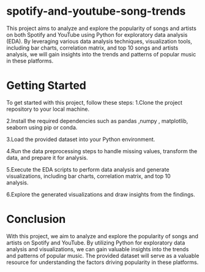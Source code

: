 # spotify-and-youtube-song-trends
This project aims to analyze and explore the popularity of songs and artists on both Spotify and YouTube using Python for exploratory data analysis (EDA). By leveraging various data analysis techniques, visualization tools, including bar charts, correlation matrix, and top 10 songs and artists analysis, we will gain insights into the trends and patterns of popular music in these platforms.

# Getting Started
To get started with this project, follow these steps:
1.Clone the project repository to your local machine.

2.Install the required dependencies such as pandas ,numpy , matplotlib, seaborn using pip or conda.

3.Load the provided dataset into your Python environment.

4.Run the data preprocessing steps to handle missing values, transform the data, and prepare it for analysis.

5.Execute the EDA scripts to perform data analysis and generate visualizations, including bar charts, correlation matrix, and top 10  
analysis.

6.Explore the generated visualizations and draw insights from the findings.

# Conclusion

With this project, we aim to analyze and explore the popularity of songs and artists on Spotify and YouTube. By utilizing Python for exploratory data analysis and visualizations, we can gain valuable insights into the trends and patterns of popular music. The provided dataset will serve as a valuable resource for understanding the factors driving popularity in these platforms.
